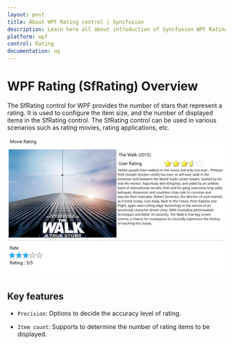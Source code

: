```yaml
---
layout: post
title: About WPF Rating control | Syncfusion
description: Learn here all about introduction of Syncfusion WPF Rating (SfRating) control, its elements and more details.
platform: wpf
control: Rating
documentation: ug
---
```


# WPF Rating (SfRating) Overview


The SfRating control for WPF provides the number of stars that represent a rating. It is used to configure the item size, and the number of displayed items in the SfRating control. The SfRating control can be used in various scenarios such as rating movies, rating applications, etc.

![SfRating overview](images/gettingstarted.jpg)

## Key features

* `Precision`: Options to decide the accuracy level of rating.

* `Item count`: Supports to determine the number of rating items to be displayed.
